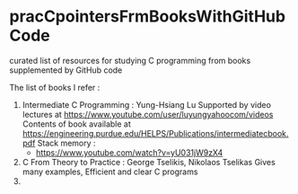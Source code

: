 # pracCpointersFrmBooksWithGitHubCode
curated list of resources for studying C programming from books supplemented by GitHub code

The list of books I refer : 
1. Intermediate C Programming : Yung-Hsiang Lu
   Supported by video lectures at https://www.youtube.com/user/luyungyahoocom/videos
   Contents of book available at https://engineering.purdue.edu/HELPS/Publications/intermediatecbook.pdf
   Stack memory :
     * https://www.youtube.com/watch?v=yU031jW9zX4
2. C From Theory to Practice : George Tselikis, Nikolaos Tselikas 
   Gives many examples, Efficient and clear C programs
3.    
